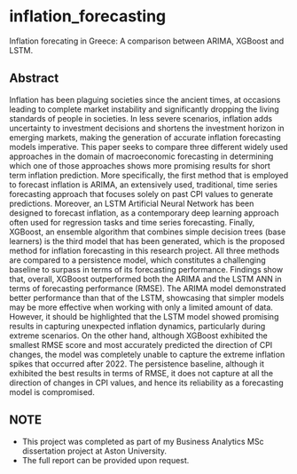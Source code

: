 # inflation_forecasting
Inflation forecating in Greece: A comparison between ARIMA, XGBoost and LSTM.

## Abstract

Inflation has been plaguing societies since the ancient times, at occasions leading to complete market instability and significantly dropping the living standards of people in societies. In less severe scenarios, inflation adds uncertainty to investment decisions and shortens the investment horizon in emerging markets, making the generation of accurate inflation forecasting models imperative.
This paper seeks to compare three different widely used approaches in the domain of macroeconomic forecasting in determining which one of those approaches shows more promising results for short term inflation prediction. More specifically, the first method that is employed to forecast inflation is ARIMA, an extensively used, traditional, time series forecasting approach that focuses solely on past CPI values to generate predictions. Moreover, an LSTM Artificial Neural Network has been designed to forecast inflation, as a contemporary deep learning approach often used for regression tasks and time series forecasting. Finally, XGBoost, an ensemble algorithm that combines simple decision trees (base learners) is the third model that has been generated, which is the proposed method for inflation forecasting in this research project. All three methods are compared to a persistence model, which constitutes a challenging baseline to surpass in terms of its forecasting performance.
Findings show that, overall, XGBoost outperformed both the ARIMA and the LSTM ANN in terms of forecasting performance (RMSE). The ARIMA model demonstrated better performance than that of the LSTM, showcasing that simpler models may be more effective when working with only a limited amount of data. However, it should be highlighted that the LSTM model showed promising results in capturing unexpected inflation dynamics, particularly during extreme scenarios. On the other hand, although XGBoost exhibited the smallest RMSE score and most accurately predicted the direction of CPI changes, the model was completely unable to capture the extreme inflation spikes that occurred after 2022. The persistence baseline, although it exhibited the best results in terms of RMSE, it does not capture at all the direction of changes in CPI values, and hence its reliability as a forecasting model is compromised.

## NOTE

* This project was completed as part of my Business Analytics MSc dissertation project at Aston University.
* The full report can be provided upon request.
